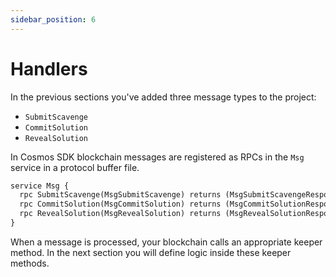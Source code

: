 ```yaml
---
sidebar_position: 6
---
```


# Handlers

In the previous sections you've added three message types to the project:

* `SubmitScavenge`
* `CommitSolution`
* `RevealSolution`

In Cosmos SDK blockchain messages are registered as RPCs in the `Msg` service in
a protocol buffer file.

```proto title="proto/scavenge/scavenge/tx.proto"
service Msg {
  rpc SubmitScavenge(MsgSubmitScavenge) returns (MsgSubmitScavengeResponse);
  rpc CommitSolution(MsgCommitSolution) returns (MsgCommitSolutionResponse);
  rpc RevealSolution(MsgRevealSolution) returns (MsgRevealSolutionResponse);
}
```

When a message is processed, your blockchain calls an appropriate keeper method.
In the next section you will define logic inside these keeper methods.